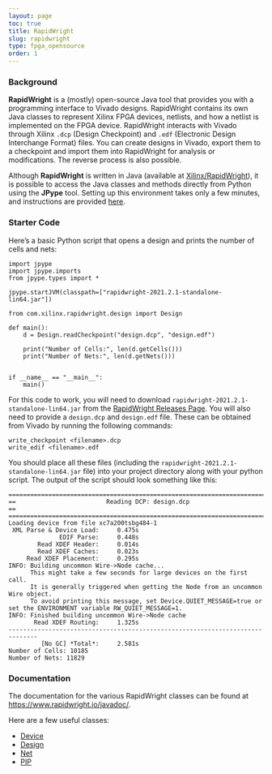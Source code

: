 ```yaml
---
layout: page
toc: true
title: RapidWright
slug: rapidwright
type: fpga_opensource
order: 1
---
```


### Background

**RapidWright** is a (mostly) open-source Java tool that provides you with a programming interface to Vivado designs. RapidWright contains its own Java classes to represent Xilinx FPGA devices, netlists, and how a netlist is implemented on the FPGA device. RapidWright interacts with Vivado through Xilinx `.dcp` (Design Checkpoint) and `.edf` (Electronic Design Interchange Format) files. You can create designs in Vivado, export them to a checkpoint and import them into RapidWright for analysis or modifications. The reverse process is also possible.

Although **RapidWright** is written in Java (available at [Xilinx/RapidWright](https://github.com/Xilinx/RapidWright)), it is possible to access the Java classes and methods directly from Python using the **JPype** tool. Setting up this environment takes only a few minutes, and instructions are provided [here](https://www.rapidwright.io/docs/Install_RapidWright_as_a_Python_PIP_Package.html).

### Starter Code

Here’s a basic Python script that opens a design and prints the number of cells and nets:

```
import jpype
import jpype.imports
from jpype.types import *

jpype.startJVM(classpath=["rapidwright-2021.2.1-standalone-lin64.jar"])

from com.xilinx.rapidwright.design import Design

def main():
    d = Design.readCheckpoint("design.dcp", "design.edf")

    print("Number of Cells:", len(d.getCells()))
    print("Number of Nets:", len(d.getNets()))


if __name__ == "__main__":
    main()
```

For this code to work, you will need to download `rapidwright-2021.2.1-standalone-lin64.jar` from the [RapidWright Releases Page](https://github.com/Xilinx/RapidWright/releases). You will also need to provide a `design.dcp` and `design.edf` file. These can be obtained from Vivado by running the following commands:

```
write_checkpoint <filename>.dcp
write_edif <filename>.edf 
```

You should place all these files (including the `rapidwright-2021.2.1-standalone-lin64.jar` file) into your project directory along with your python script. The output of the script should look something like this:

```
==============================================================================
==                         Reading DCP: design.dcp                          ==
==============================================================================
Loading device from file xc7a200tsbg484-1
 XML Parse & Device Load:     0.475s
              EDIF Parse:     0.448s
        Read XDEF Header:     0.014s
        Read XDEF Caches:     0.023s
     Read XDEF Placement:     0.295s
INFO: Building uncommon Wire->Node cache...
      This might take a few seconds for large devices on the first call.  
      It is generally triggered when getting the Node from an uncommon Wire object.  
      To avoid printing this message, set Device.QUIET_MESSAGE=true or set the ENVIRONMENT variable RW_QUIET_MESSAGE=1.
INFO: Finished building uncommon Wire->Node cache
       Read XDEF Routing:     1.325s
------------------------------------------------------------------------------
         [No GC] *Total*:     2.581s
Number of Cells: 10185
Number of Nets: 11829
```

### Documentation

The documentation for the various RapidWright classes can be found at https://www.rapidwright.io/javadoc/.

Here are a few useful classes:
* [Device](https://www.rapidwright.io/javadoc/com/xilinx/rapidwright/device/Device.html)
* [Design](https://www.rapidwright.io/javadoc/com/xilinx/rapidwright/design/Design.html)
* [Net](https://www.rapidwright.io/javadoc/com/xilinx/rapidwright/design/Net.html)
* [PIP](https://www.rapidwright.io/javadoc/com/xilinx/rapidwright/device/PIP.html)

